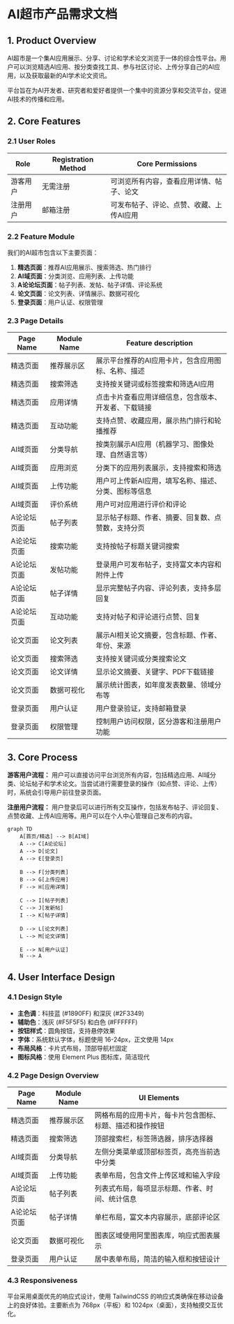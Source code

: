# AI超市产品需求文档

## 1. Product Overview
AI超市是一个集AI应用展示、分享、讨论和学术论文浏览于一体的综合性平台。用户可以浏览精选AI应用、按分类查找工具、参与社区讨论、上传分享自己的AI应用，以及获取最新的AI学术论文资讯。

平台旨在为AI开发者、研究者和爱好者提供一个集中的资源分享和交流平台，促进AI技术的传播和应用。

## 2. Core Features

### 2.1 User Roles
| Role | Registration Method | Core Permissions |
|------|---------------------|------------------|
| 游客用户 | 无需注册 | 可浏览所有内容，查看应用详情、帖子、论文 |
| 注册用户 | 邮箱注册 | 可发布帖子、评论、点赞、收藏、上传AI应用 |

### 2.2 Feature Module
我们的AI超市包含以下主要页面：
1. **精选页面**：推荐AI应用展示、搜索筛选、热门排行
2. **AI域页面**：分类浏览、应用列表、上传功能
3. **A论论坛页面**：帖子列表、发帖、帖子详情、评论系统
4. **论文页面**：论文列表、详情展示、数据可视化
5. **登录页面**：用户认证、权限管理

### 2.3 Page Details
| Page Name | Module Name | Feature description |
|-----------|-------------|---------------------|
| 精选页面 | 推荐展示区 | 展示平台推荐的AI应用卡片，包含应用图标、名称、描述 |
| 精选页面 | 搜索筛选 | 支持按关键词或标签搜索和筛选AI应用 |
| 精选页面 | 应用详情 | 点击卡片查看应用详细信息，包含版本、开发者、下载链接 |
| 精选页面 | 互动功能 | 支持点赞、收藏应用，展示热门排行和轮播推荐 |
| AI域页面 | 分类导航 | 按类别展示AI应用（机器学习、图像处理、自然语言等） |
| AI域页面 | 应用浏览 | 分类下的应用列表展示，支持搜索和筛选 |
| AI域页面 | 上传功能 | 用户可上传新AI应用，填写名称、描述、分类、图标等信息 |
| AI域页面 | 评价系统 | 用户可对应用进行评价和评论 |
| A论论坛页面 | 帖子列表 | 显示帖子标题、作者、摘要、回复数、点赞数，支持分页 |
| A论论坛页面 | 搜索功能 | 支持按帖子标题关键词搜索 |
| A论论坛页面 | 发帖功能 | 登录用户可发布帖子，支持富文本内容和附件上传 |
| A论论坛页面 | 帖子详情 | 显示完整帖子内容、评论列表，支持多层回复 |
| A论论坛页面 | 互动功能 | 支持对帖子和评论进行点赞、回复 |
| 论文页面 | 论文列表 | 展示AI相关论文摘要，包含标题、作者、年份、来源 |
| 论文页面 | 搜索筛选 | 支持按关键词或分类搜索论文 |
| 论文页面 | 论文详情 | 显示论文摘要、关键字、PDF下载链接 |
| 论文页面 | 数据可视化 | 展示统计图表，如年度发表数量、领域分布等 |
| 登录页面 | 用户认证 | 用户登录验证，支持邮箱登录 |
| 登录页面 | 权限管理 | 控制用户访问权限，区分游客和注册用户功能 |

## 3. Core Process

**游客用户流程：**
用户可以直接访问平台浏览所有内容，包括精选应用、AI域分类、论坛帖子和学术论文。当尝试进行需要登录的操作（如点赞、评论、上传）时，系统会引导用户前往登录页面。

**注册用户流程：**
用户登录后可以进行所有交互操作，包括发布帖子、评论回复、点赞收藏、上传AI应用等。用户可以在个人中心管理自己发布的内容。

```mermaid
graph TD
    A[首页/精选] --> B[AI域]
    A --> C[A论论坛]
    A --> D[论文]
    A --> E[登录页]
    
    B --> F[分类列表]
    B --> G[上传应用]
    F --> H[应用详情]
    
    C --> I[帖子列表]
    C --> J[发新帖]
    I --> K[帖子详情]
    
    D --> L[论文列表]
    L --> M[论文详情]
    
    E --> N[用户认证]
    N --> A
```

## 4. User Interface Design

### 4.1 Design Style
- **主色调**：科技蓝 (#1890FF) 和深灰 (#2F3349)
- **辅助色**：浅灰 (#F5F5F5) 和白色 (#FFFFFF)
- **按钮样式**：圆角按钮，支持悬停效果
- **字体**：系统默认字体，标题使用 16-24px，正文使用 14px
- **布局风格**：卡片式布局，顶部导航栏固定
- **图标风格**：使用 Element Plus 图标库，简洁现代

### 4.2 Page Design Overview
| Page Name | Module Name | UI Elements |
|-----------|-------------|-------------|
| 精选页面 | 推荐展示区 | 网格布局的应用卡片，每卡片包含图标、标题、描述和操作按钮 |
| 精选页面 | 搜索筛选 | 顶部搜索栏，标签筛选器，排序选择器 |
| AI域页面 | 分类导航 | 左侧分类菜单或顶部标签页，高亮当前选中分类 |
| AI域页面 | 上传功能 | 表单布局，包含文件上传区域和输入字段 |
| A论论坛页面 | 帖子列表 | 列表式布局，每项显示标题、作者、时间、统计信息 |
| A论论坛页面 | 帖子详情 | 单栏布局，富文本内容展示，底部评论区 |
| 论文页面 | 数据可视化 | 图表区域使用阿里图表库，响应式图表展示 |
| 登录页面 | 用户认证 | 居中表单布局，简洁的输入框和按钮设计 |

### 4.3 Responsiveness
平台采用桌面优先的响应式设计，使用 TailwindCSS 的响应式类确保在移动设备上的良好体验。主要断点为 768px（平板）和 1024px（桌面），支持触摸交互优化。